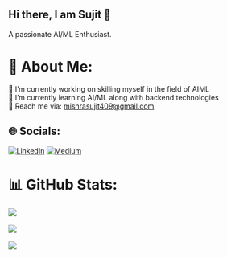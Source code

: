 ## Hi there, I am Sujit 👋
A passionate AI/ML Enthusiast.

# 💫 About Me:
🔭 I’m currently working on skilling myself in the field of AIML<br>🌱 I’m currently learning AI/ML along with backend technologies<br>💬 Reach me via: mishrasujit409@gmail.com<br>

## 🌐 Socials:
[![LinkedIn](https://img.shields.io/badge/LinkedIn-%230077B5.svg?logo=linkedin&logoColor=white)](https://linkedin.com/in/sujit-mishra-634971239/)
 [![Medium](https://img.shields.io/badge/Medium-12100E?logo=medium&logoColor=white)](https://medium.com/@mishrasujit409) 

# 📊 GitHub Stats:
![](https://github-readme-stats.vercel.app/api?username=suzzit6&theme=dark&hide_border=false&include_all_commits=false&count_private=false)<br/> <br/>
![](https://github-readme-streak-stats.herokuapp.com/?user=suzzit6&theme=dark&hide_border=false)<br/> <br/>
![](https://github-readme-stats.vercel.app/api/top-langs/?username=suzzit6&theme=dark&hide_border=false&include_all_commits=false&count_private=false&layout=compact)

